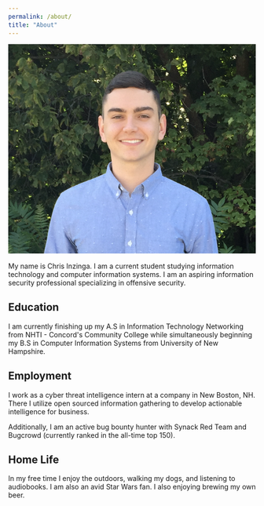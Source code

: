```yaml
---
permalink: /about/
title: "About"
---
```


![](/assets/images/profile.png)

My name is Chris Inzinga. I am a current student studying information technology and computer information systems. I am an aspiring information security professional specializing in offensive security.

## Education

I am currently finishing up my A.S in Information Technology Networking from NHTI - Concord's Community College while simultaneously beginning my B.S in Computer Information Systems from University of New Hampshire.

## Employment

I work as a cyber threat intelligence intern at a company in New Boston, NH. There I utilize open sourced information gathering to develop actionable intelligence for business.

Additionally, I am an active bug bounty hunter with Synack Red Team and Bugcrowd (currently ranked in the all-time top 150).

## Home Life
In my free time I enjoy the outdoors, walking my dogs, and listening to audiobooks. I am also an avid Star Wars fan. I also enjoying brewing my own beer.